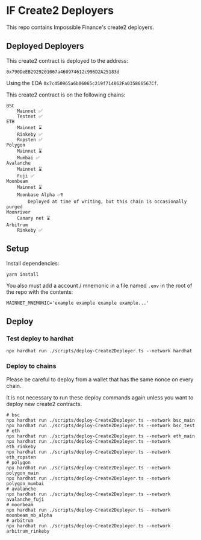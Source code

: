 # IF Create2 Deployers

This repo contains Impossible Finance's create2 deployers.

## Deployed Deployers

This create2 contract is deployed to the address:

```
0x790DeEB2929201067a460974612c996D2A25183d
```

Using the EOA `0x7c450965a6b06065c219f714862Fa035866567Cf`.

This create2 contract is on the following chains:

```
BSC
    Mainnet ✅
    Testnet ✅
ETH
    Mainnet ⌛
    Rinkeby ✅
    Ropsten ✅
Polygon
    Mainnet ⌛
    Mumbai ✅
Avalanche
    Mainnet ⌛
    Fuji ✅
Moonbeam
    Mainnet ⌛
    Moonbase Alpha ✅❗
        Deployed at time of writing, but this chain is occasionally purged
Moonriver
    Canary net ⌛
Arbitrum
    Rinkeby ✅
```

## Setup

Install dependencies:

```
yarn install
```

You also must add a account / mnemonic in a file named `.env` in the root of the repo with the contents:

```
MAINNET_MNEMONIC='example example example example...'
```

## Deploy

### Test deploy to hardhat

```
npx hardhat run ./scripts/deploy-Create2Deployer.ts --network hardhat
```

### Deploy to chains

Please be careful to deploy from a wallet that has the same nonce on every chain.

It is not necessary to run these deploy commands again unless you want to deploy new create2 contracts.

```
# bsc
npx hardhat run ./scripts/deploy-Create2Deployer.ts --network bsc_main
npx hardhat run ./scripts/deploy-Create2Deployer.ts --network bsc_test
# eth
npx hardhat run ./scripts/deploy-Create2Deployer.ts --network eth_main
npx hardhat run ./scripts/deploy-Create2Deployer.ts --network eth_rinkeby
npx hardhat run ./scripts/deploy-Create2Deployer.ts --network eth_ropsten
# polygon
npx hardhat run ./scripts/deploy-Create2Deployer.ts --network polygon_main
npx hardhat run ./scripts/deploy-Create2Deployer.ts --network polygon_mumbai
# avalanche
npx hardhat run ./scripts/deploy-Create2Deployer.ts --network avalanche_fuji
# moonbeam
npx hardhat run ./scripts/deploy-Create2Deployer.ts --network moonbeam_mb_alpha
# arbitrum
npx hardhat run ./scripts/deploy-Create2Deployer.ts --network arbitrum_rinkeby
```

